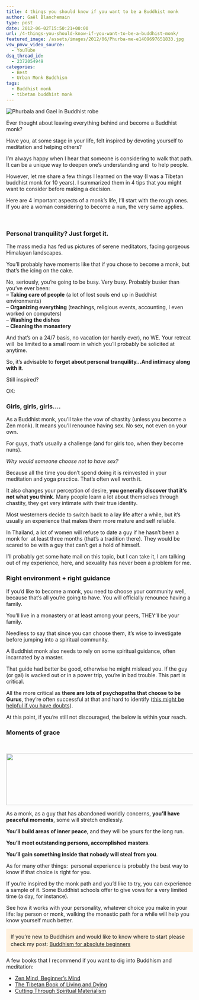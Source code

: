 ```yaml
---
title: 4 things you should know if you want to be a Buddhist monk
author: Gaël Blanchemain
type: post
date: 2012-06-02T15:50:21+00:00
url: /4-things-you-should-know-if-you-want-to-be-a-buddhist-monk/
featured_image: /assets/images/2012/06/Phurba-me-e1409697651833.jpg
vsw_pmvw_video_source:
  - YouTube
dsq_thread_id:
  - 2372054949
categories:
  - Best
  - Urban Monk Buddhism
tags:
  - Buddhist monk
  - tibetan buddhist monk
---
```


![Phurbala and Gael in Buddhist robe](/assets/images/2012/06/Phurba-me-e1409697651833.jpg)

Ever thought about leaving everything behind and become a Buddhist monk?

Have you, at some stage in your life, felt inspired by devoting yourself to meditation and helping others?<!--more-->

I&#8217;m always happy when I hear that someone is considering to walk that path. It can be a unique way to deepen one&#8217;s understanding and  to help people.

However, let me share a few things I learned on the way (I was a Tibetan buddhist monk for 10 years). I summarized them in 4 tips that you might want to consider before making a decision.

Here are 4 important aspects of a monk&#8217;s life, I&#8217;ll start with the rough ones. If you are a woman considering to become a nun, the very same applies.

&nbsp;

### Personal tranquility? Just forget it.

The mass media has fed us pictures of serene meditators, facing gorgeous Himalayan landscapes.

You&#8217;ll probably have moments like that if you chose to become a monk, but that&#8217;s the icing on the cake.

No, seriously, you&#8217;re going to be busy. Very busy. Probably busier than you&#8217;ve ever been:  
&#8211; **Taking care of people** (a lot of lost souls end up in Buddhist environments)  
&#8211; **Organizing everything** (teachings, religious events, accounting, I even worked on computers)  
&#8211; **Washing the dishes**  
&#8211; **Cleaning the monastery**

And that&#8217;s on a 24/7 basis, no vacation (or hardly ever), no WE. Your retreat will  be limited to a small room in which you&#8217;ll probably be solicited at anytime.

So, it&#8217;s advisable to **forget about personal tranquility&#8230;And intimacy along with it**.

Still inspired?

OK:

### Girls, girls, girls&#8230;.

As a Buddhist monk, you&#8217;ll take the vow of chastity (unless you become a Zen monk). It means you&#8217;ll renounce having sex. No sex, not even on your own.

For guys, that&#8217;s usually a challenge (and for girls too, when they become nuns).

_Why would someone choose not to have sex?_

Because all the time you don&#8217;t spend doing it is reinvested in your meditation and yoga practice. That&#8217;s often well worth it.

It also changes your perception of desire, **you generally discover that it&#8217;s not what you think**. Many people learn a lot about themselves through chastity, they get very intimate with their true identity.

Most westerners decide to switch back to a lay life after a while, but it&#8217;s usually an experience that makes them more mature and self reliable.

In Thailand, a lot of women will refuse to date a guy if he hasn&#8217;t been a monk for  at least three months (that&#8217;s a tradition there). They would be scared to be with a guy that can&#8217;t get a hold of himself.

I&#8217;ll probably get some hate mail on this topic, but I can take it, I am talking out of my experience, here, and sexuality has never been a problem for me.

### Right environment + right guidance

If you&#8217;d like to become a monk, you need to choose your community well, because that&#8217;s all you&#8217;re going to have. You will officially renounce having a family.

You&#8217;ll live in a monastery or at least among your peers, THEY&#8217;ll be your family.

Needless to say that since you can choose them, it&#8217;s wise to investigate before jumping into a spiritual community.

A Buddhist monk also needs to rely on some spiritual guidance, often incarnated by a master.

That guide had better be good, otherwise he might mislead you. If the guy (or gal) is wacked out or in a power trip, you&#8217;re in bad trouble. This part is critical.

All the more critical as **there are lots of psychopaths that choose to be Gurus**, they&#8217;re often successful at that and hard to identify ([this might be helpful if you have doubts][1]).

At this point, if you&#8217;re still not discouraged, the below is within your reach.

### 

### Moments of grace

&nbsp;

[<img class="aligncenter size-full wp-image-2128" title="Sky-Tibet-Lola-banner" src="http://www.gr0wing.com/wp-content/uploads/2012/06/Sky-Tibet-Lola-banner.jpg" alt="" width="670" height="139" srcset="https://www.gr0wing.com/wp-content/uploads/2012/06/Sky-Tibet-Lola-banner.jpg 670w, https://www.gr0wing.com/wp-content/uploads/2012/06/Sky-Tibet-Lola-banner-300x62.jpg 300w, https://www.gr0wing.com/wp-content/uploads/2012/06/Sky-Tibet-Lola-banner-588x121.jpg 588w" sizes="(max-width: 670px) 100vw, 670px" />][2]

As a monk, as a guy that has abandoned worldly concerns, **you&#8217;ll have peaceful moments**, some will stretch endlessly.

**You&#8217;ll build areas of inner peace**, and they will be yours for the long run.

**You&#8217;ll meet outstanding persons, accomplished masters**.

**You&#8217;ll gain something inside that nobody will steal from you**.

As for many other things:  personal experience is probably the best way to know if that choice is right for you.

If you&#8217;re inspired by the monk path and you&#8217;d like to try, you can experience a sample of it. Some Buddhist schools offer to give vows for a very limited time (a day, for instance).

See how it works with your personality, whatever choice you make in your life: lay person or monk, walking the monastic path for a while will help you know yourself much better.

<div style="padding: 12px; background-color: #fff0dc; line-height: 1.4;">
  If you&#8217;re new to Buddhism and would like to know where to start please check my post: <a href="http://www.gr0wing.com/buddhism-absolute-beginners-tutorial/" target="_blank">Buddhism for absolute beginners</a>
</div>

A few books that I recommend if you want to dig into Buddhism and meditation:

  * [Zen Mind, Beginner&#8217;s Mind][3]<img style="border: none !important; margin: 0px !important;" src="http://ir-na.amazon-adsystem.com/e/ir?t=grotherooofha-20&l=as2&o=1&a=B004R9QFGS" alt="" width="1" height="1" border="0" />
  * [The Tibetan Book of Living and Dying][4]<img style="border: none !important; margin: 0px !important;" src="http://ir-na.amazon-adsystem.com/e/ir?t=grotherooofha-20&l=as2&o=1&a=B000FC147G" alt="" width="1" height="1" border="0" />
  * [Cutting Through Spiritual Materialism][5]<img style="border: none !important; margin: 0px !important;" src="http://ir-na.amazon-adsystem.com/e/ir?t=grotherooofha-20&l=as2&o=1&a=B00452VFC6" alt="" width="1" height="1" border="0" />

<!-- Mailchimp for WordPress v4.7.4 - https://wordpress.org/plugins/mailchimp-for-wp/ -->

<!-- / Mailchimp for WordPress Plugin -->

 [1]: http://www.gr0wing.com/spiritual-guides-try-before-you-buy/ "Spiritual masters: try before you buy"
 [2]: http://www.gr0wing.com/5-tips-to-know-before-becoming-a-buddhist-monk/sky-tibet-lola-banner/#main
 [3]: http://www.amazon.com/gp/product/B004R9QFGS/ref=as_li_ss_tl?ie=UTF8&camp=1789&creative=390957&creativeASIN=B004R9QFGS&linkCode=as2&tag=grotherooofha-20
 [4]: http://www.amazon.com/gp/product/B000FC147G/ref=as_li_ss_tl?ie=UTF8&camp=1789&creative=390957&creativeASIN=B000FC147G&linkCode=as2&tag=grotherooofha-20
 [5]: http://www.amazon.com/gp/product/B00452VFC6/ref=as_li_ss_tl?ie=UTF8&camp=1789&creative=390957&creativeASIN=B00452VFC6&linkCode=as2&tag=grotherooofha-20
